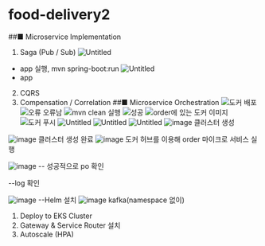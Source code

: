 # food-delivery2
##■  Microservice Implementation 
1. Saga (Pub / Sub) 
![Untitled](https://s3-us-west-2.amazonaws.com/secure.notion-static.com/36ab2b48-7959-48e9-88b0-55c318e4e11d/Untitled.png)
- app 실행, mvn spring-boot:run
![Untitled](https://s3-us-west-2.amazonaws.com/secure.notion-static.com/1adb2cec-3c4b-4c7e-a822-533b5410f7db/Untitled.png)
- app 
2. CQRS 
3. Compensation / Correlation 
##■  Microservice Orchestration 
![도커 배포](https://user-images.githubusercontent.com/73973086/219024426-7145969c-ddcf-4f60-98c4-6b946473e241.png)
![오류](https://user-images.githubusercontent.com/73973086/219024496-c43266ea-3a5e-43eb-9bba-84d4f6c3bf65.png)
오류남
![mvn clean 실행](https://user-images.githubusercontent.com/73973086/219024576-202f522b-f645-4ce1-ad7e-496e0d3deeab.png)
![성공](https://user-images.githubusercontent.com/73973086/219024618-83f859f3-5bd0-4167-b009-eacf9501a78d.png)
![order에 있는 도커 이미지](https://user-images.githubusercontent.com/73973086/219024683-f6f25dcf-8bb7-4a29-96f1-af31fb775964.png)
![도커 푸시](https://user-images.githubusercontent.com/73973086/219024716-b8ae7877-4e25-4b9b-909a-b2044eecc6fc.png)
![Untitled](https://user-images.githubusercontent.com/73973086/219024743-556eff73-3afc-4352-88bc-ffb535340f7c.png)
![Untitled](https://user-images.githubusercontent.com/73973086/219024867-9d5fcbad-c3c8-456d-869e-a15939ea41eb.png)
![Untitled](https://user-images.githubusercontent.com/73973086/219024900-ef9b1a53-9a41-4752-a6f4-9ef7da6c93f9.png)
![image](https://user-images.githubusercontent.com/73973086/219026189-d71e5b90-345b-42de-a6cf-8ab4f235934a.png)
클러스터 생성

![image](https://user-images.githubusercontent.com/73973086/219028858-57aa6a39-a7a2-4c8a-b584-a7ca77a1f619.png)
클러스터 생성 완료
![image](https://user-images.githubusercontent.com/73973086/219029480-dff926b7-3a1b-4fc4-9856-13ad2a91af7f.png)
도커 허브를 이용해 order 마이크로 서비스 실행

![image](https://user-images.githubusercontent.com/73973086/219029641-bfa6016c-e783-4bd3-8dd9-8faceaecbacf.png)
-- 성공적으로 po 확인

--log 확인

![image](https://user-images.githubusercontent.com/73973086/219030484-53762546-e2ea-4518-886f-9b5bee8c0cc3.png)
--Helm 설치
![image](https://user-images.githubusercontent.com/73973086/219030610-c0ad032e-7d83-490c-9139-daef5aade946.png)
kafka(namespace 없이)


1. Deploy to EKS Cluster 
2. Gateway & Service Router 설치 
3. Autoscale (HPA)
